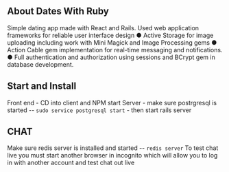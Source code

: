 ## About Dates With Ruby

Simple dating app made with React and Rails. Used web application frameworks for reliable user interface design
●	Active Storage for image uploading including work with Mini Magick and Image Processing gems
●	Action Cable gem implementation for real-time messaging and notifications. 
●	Full authentication and authorization using sessions and BCrypt gem in database development.



## Start and Install
Front end - CD into client and NPM start
Server - make sure postrgresql is started -- `sudo service postgresql start`  - then start rails server

## CHAT
Make sure redis server is installed and started -- `redis server`
To test chat live you must start another browser in incognito which will allow you to log in with another account and test chat out live
